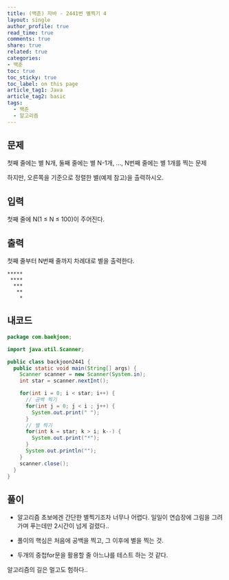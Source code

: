 ```yaml
---
title: (백준) 자바 - 2441번 별찍기 4
layout: single
author_profile: true
read_time: true
comments: true
share: true
related: true
categories:
- 백준
toc: true
toc_sticky: true
toc_label: on this page
article_tag1: Java
article_tag2: basic
tags:
  - 백준
  - 알고리즘
---
```


## 문제

첫째 줄에는 별 N개, 둘째 줄에는 별 N-1개, ..., N번째 줄에는 별 1개를 찍는 문제

하지만, 오른쪽을 기준으로 정렬한 별(예제 참고)을 출력하시오.

## 입력

첫째 줄에 N(1 ≤ N ≤ 100)이 주어진다.

## 출력

첫째 줄부터 N번째 줄까지 차례대로 별을 출력한다.

```
*****
 ****
  ***
   **
    *
```

## 내코드



```java
package com.baekjoon;

import java.util.Scanner;

public class backjoon2441 {
  public static void main(String[] args) {
    Scanner scanner = new Scanner(System.in);
    int star = scanner.nextInt();

    for(int i = 0; i < star; i++) {
      // 공백 찍기
      for(int j = 0; j < i ; j++) {
        System.out.print(" ");
      }
      // 별 찍기
      for(int k = star; k > i; k--) {
        System.out.print("*");
      }
      System.out.println("");
    }
    scanner.close();
  }
}

```



## 풀이

* 알고리즘 초보에겐 간단한 별찍기조차 너무나 어렵다. 일일이 연습장에 그림을 그려가며 푸는데만 2시간이 넘게 걸렸다..

* 풀이의 핵심은 처음에 공백을 찍고, 그 이후에 별을 찍는 것.

* 두개의 중첩for문을 활용할 줄 아느냐를 테스트 하는 것 같다.

알고리즘의 길은 멀고도 험하다..